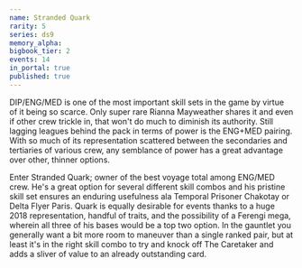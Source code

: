 ```yaml
---
name: Stranded Quark
rarity: 5
series: ds9
memory_alpha:
bigbook_tier: 2
events: 14
in_portal: true
published: true
---
```


DIP/ENG/MED is one of the most important skill sets in the game by virtue of it being so scarce. Only super rare Rianna Mayweather shares it and even if other crew trickle in, that won't do much to diminish its authority. Still lagging leagues behind the pack in terms of power is the ENG+MED pairing. With so much of its representation scattered between the secondaries and tertiaries of various crew, any semblance of power has a great advantage over other, thinner options.

Enter Stranded Quark; owner of the best voyage total among ENG/MED crew. He's a great option for several different skill combos and his pristine skill set ensures an enduring usefulness ala Temporal Prisoner Chakotay or Delta Flyer Paris. Quark is equally desirable for events thanks to a huge 2018 representation, handful of traits, and the possibility of a Ferengi mega, wherein all three of his bases would be a top two option. In the gauntlet you generally want a bit more room to maneuver than a single ranked pair, but at least it's in the right skill combo to try and knock off The Caretaker and adds a sliver of value to an already outstanding card.
